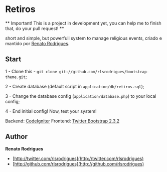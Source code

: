 # Retiros

** Important! This is a project in development yet, you can help me to finish that, do your pull request! **

short and simple, but powerfull system to manage religious events, criado e mantido por [Renato Rodrigues](http://rlsrodrigues.com.br).

## Start

1 - Clone this - `git clone git://github.com/rlsrodrigues/bootstrap-theme.git`;

2 - Create database (default script in `application/db/retiros.sql`);

3 - Change the database config (`application/database.php`) to your local config;

4 - End initial config! Now, test your system!

Backend: [CodeIgniter](http://www.codeigniter.com/) Frontend: [Twitter Bootstrap 2.3.2](http://getbootstrap.com/2.3.2/)

## Author

**Renato Rodrigues**

+ [http://twitter.com/rlsrodrigues](http://twitter.com/rlsrodrigues)
+ [http://github.com/rlsrodrigues](http://github.com/rlsrodrigues)